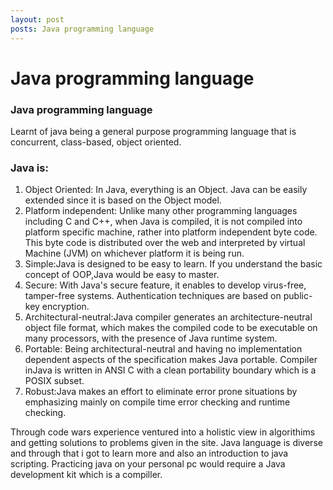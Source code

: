 ```yaml
---
layout: post
posts: Java programming language
---
```


Java programming language
=========================

### Java programming language

Learnt of java being a general purpose programming language that is concurrent, class-based, object oriented.

### Java is:

1. Object Oriented: In Java, everything is an Object. Java can be easily extended since it is based on the
Object model.
2. Platform independent: Unlike many other programming languages including C and C++, when Java is
compiled, it is not compiled into platform specific machine, rather into platform independent byte code.
This byte code is distributed over the web and interpreted by virtual Machine (JVM) on whichever platform
it is being run.
3. Simple:Java is designed to be easy to learn. If you understand the basic concept of OOP,Java would be
easy to master.
4. Secure: With Java's secure feature, it enables to develop virus-free, tamper-free systems. Authentication
techniques are based on public-key encryption.
5. Architectural-neutral:Java compiler generates an architecture-neutral object file format, which makes
the compiled code to be executable on many processors, with the presence of Java runtime system.
6. Portable: Being architectural-neutral and having no implementation dependent aspects of the
specification makes Java portable. Compiler inJava is written in ANSI C with a clean portability boundary
which is a POSIX subset.
7. Robust:Java makes an effort to eliminate error prone situations by emphasizing mainly on compile time
error checking and runtime checking.

Through code wars experience ventured into a holistic view in algorithims and getting solutions to problems given in the site.
Java language is diverse and through that i got to learn more and also an introduction to java scripting.
Practicing java on your personal pc would require a Java development kit which is a compiller.
